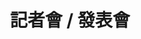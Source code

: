 ---
title: '記者會 / 發表會'
pictures: '["https://raw.githubusercontent.com/chyushya/cms-content/main/content/resources/images/1651124965249-1024-640-01.jpg","https://raw.githubusercontent.com/chyushya/cms-content/main/content/resources/images/1651124965278-1024-640-02.jpg","https://raw.githubusercontent.com/chyushya/cms-content/main/content/resources/images/1651124965309-1024-640-03.jpg","https://raw.githubusercontent.com/chyushya/cms-content/main/content/resources/images/1651124965329-1024-640-04.jpg","https://raw.githubusercontent.com/chyushya/cms-content/main/content/resources/images/1651124965226-1024-640-05.jpg","https://raw.githubusercontent.com/chyushya/cms-content/main/content/resources/images/1651124965388-1024-640-06.jpg","https://raw.githubusercontent.com/chyushya/cms-content/main/content/resources/images/1651124965351-1024-640-07.jpg","https://raw.githubusercontent.com/chyushya/cms-content/main/content/resources/images/1651124965369-1024-640-08.jpg","https://raw.githubusercontent.com/chyushya/cms-content/main/content/resources/images/1653058450086-1024-640-10.jpg"]'
---